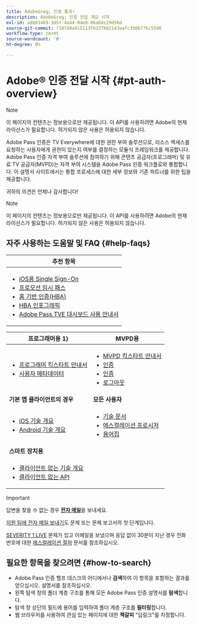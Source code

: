 ```yaml
---
title: Adobe&reg; 인증 통과!
description: Adobe&reg; 인증 전달 개요 시작
exl-id: a8b01469-3d5f-4a44-9ae8-06a68c29d56d
source-git-commit: 7107d4a915113fb237602143aafc350b776c55d6
workflow-type: tm+mt
source-wordcount: '0'
ht-degree: 0%

---
```


# Adobe® 인증 전달 시작 {#pt-auth-overview}

>[!NOTE]
>
>이 페이지의 컨텐츠는 정보용으로만 제공됩니다. 이 API를 사용하려면 Adobe의 현재 라이선스가 필요합니다. 허가되지 않은 사용은 허용되지 않습니다.

Adobe Pass 인증은 TV Everywhere에 대한 권한 부여 솔루션으로, 리소스 액세스를 요청하는 사용자에게 권한이 있는지 여부를 결정하는 모듈식 프레임워크를 제공합니다. Adobe Pass 인증 자격 부여 솔루션에 참여하기 위해 콘텐츠 공급자(프로그래머) 및 유료 TV 공급자(MVPD)는 자격 부여 시스템을 Adobe Pass 인증 워크플로와 통합합니다. 이 설명서 사이트에서는 통합 프로세스에 대한 세부 정보와 기존 파트너를 위한 팁을 제공합니다.

귀하의 의견은 언제나 감사합니다!

>[!NOTE]
>
>이 페이지의 컨텐츠는 정보용으로만 제공됩니다. 이 API를 사용하려면 Adobe의 현재 라이선스가 필요합니다. 허가되지 않은 사용은 허용되지 않습니다.

## 자주 사용하는 도움말 및 FAQ {#help-faqs}

| **추천 항목** |
|---------------------------------------------------------------------------------------------------------------------------------------------------------------------------------------------------------------------------------------------------------------------------------------------------------------------------------------------------------------------------------------------------------------------------------------------------------------------------------------------------------------------|
| <ul><li>[iOS용 Single Sign-On](/help/authentication/apple-sso-overview.md)</li><li>[프로모션 임시 패스](/help/authentication/promotional-temp-pass.md)</li><li>[홈 기반 인증(HBA)](/help/authentication/home-based-authn-tve.md)</li><li>[HBA 인포그래픽](https://dzf8vqv24eqhg.cloudfront.net/userfiles/258/326/ckfinder/files/AdobeNewsletterHBA.pdf)</li><li>[Adobe Pass TVE 대시보드 사용 안내서](/help/authentication/tve-dashboard/new-tve-dashboard/tve-dashboard-overview.md)</li></ul> |

| 프로그래머용 **1}** | **MVPD용** |
|------------------------------------------------------------------------------|-------------------------------------------------------------------------------------------------|
| <ul><li>[프로그래머 킥스타트 안내서](/help/authentication/programmer-kickstart-guide.md)</li><li>[사용자 메타데이터](/help/authentication/user-metadata.md)</li></ul> | <ul><li>[MVPD 킥스타트 안내서](/help/authentication/mvpd-kickstart-guide.md)</li><li>[인증](/help/authentication/authn-usecase.md)</li><li>[인증](/help/authentication/authz-usecase.md)</li><li>[로그아웃](/help/authentication/usecase-mvpd-logout.md)</li></ul> |
| **기본 앱 클라이언트의 경우** | **모든 사용자** |
| <ul><li>[iOS 기술 개요](/help/authentication/iostvos-sdk-overview.md)</li><li>[Android 기술 개요](/help/authentication/android-sdk-overview.md)</li></ul> | <ul><li>[기술 문서](/help/authentication/technical-paper.md)</li><li>[에스컬레이션 프로시저](/help/authentication/escalation-procedures.md)</li><li>[용어집](/help/authentication/glossary.md)</li></ul> |
| **스마트 장치용** | |
| <ul><li>[클라이언트 없는 기술 개요](/help/authentication/rest-api-overview.md)</li><li>[클라이언트 없는 API](/help/authentication/rest-api-reference.md)</li></ul> | |

>[!IMPORTANT]
>
>답변을 찾을 수 없는 경우 [**전자 메일**](mailto:tve-support@adobe.com)&#x200B;을 보내세요.
>
>[지원 팀에 전자 메일 보내기](mailto:tve-support@adobe.com)도 문제 또는 문제 보고서의 첫 단계입니다.
>
>[SEVERITY 1 LIVE](/help/authentication/escalation-procedures.md) 문제가 있고 이메일을 보냈으며 응답 없이 30분이 지난 경우 전화 번호에 대한 [에스컬레이션 절차](/help/authentication/escalation-procedures.md) 문서를 참조하십시오.
>


## 필요한 항목을 찾으려면 {#how-to-search}

* Adobe Pass 인증 헬프 데스크의 어디에서나 **검색**하여 이 항목을 포함하는 결과를 얻으십시오.
설명서를 참조하십시오.
* 왼쪽 탐색 창의 폴더 계층 구조를 통해 모든 Adobe Pass 인증 설명서를 **탐색**&#x200B;합니다.
* 탐색 창 상단의 필드에 용어를 입력하여 폴더 계층 구조를 **필터링**&#x200B;합니다.
* 웹 브라우저를 사용하여 관심 있는 페이지에 대한 **책갈피** &quot;딥링크&quot;를 지정합니다.
